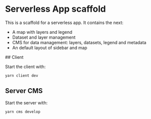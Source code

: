 # Serverless App scaffold

This is a scaffold for a serverless app. It contains the next:

* A map with layers and legend
* Dataset and layer management
* CMS for data management: layers, datasets, legend and metadata
* An default layout of sidebar and map

## Client

Start the client with:

```bash
yarn client dev
```

## Server CMS

Start the server with:

```bash
yarn cms develop
```
